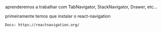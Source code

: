 aprenderemos a trabalhar com TabNavigator, StackNavigator, Drawer, etc...

primeiramente temos que instalar o react-navigation

    Docs: https://reactnavigation.org/